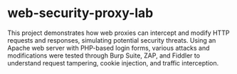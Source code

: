 # web-security-proxy-lab
This project demonstrates how web proxies can intercept and modify HTTP requests and responses, simulating potential security threats. Using an Apache web server with PHP-based login forms, various attacks and modifications were tested through Burp Suite, ZAP, and Fiddler to understand request tampering, cookie injection, and traffic interception.
